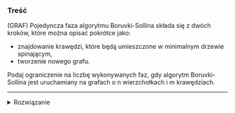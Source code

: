 ### Treść
(GRAF)
Pojedyncza faza algorytmu Boruvki-Sollina składa się z dwóch kroków, które można opisać pokrótce jako:
* znajdowanie krawędzi, które będą umieszczone w minimalnym drzewie spinającym,
* tworzenie nowego grafu.
  
Podaj ograniczenie na liczbę wykonywanych faz, gdy algorytm Boruvki-Sollina jest uruchamiany na grafach o n wierzchołkach i m krawędziach.

------
<details><summary>Rozwiązanie</summary>
<p>
